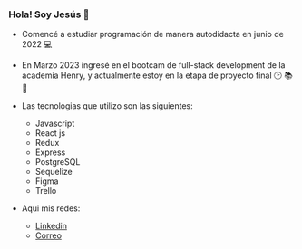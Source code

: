 ### Hola! Soy Jesús 👋

- Comencé a estudiar programación de manera autodidacta en junio de 2022 💻
- En Marzo 2023 ingresé en el bootcam de full-stack development de la academia Henry, y actualmente estoy en la etapa de proyecto final 🕑 📚 📅
- Las tecnologias que utilizo son las siguientes:

  - Javascript
  - React js
  - Redux
  - Express
  - PostgreSQL
  - Sequelize
  - Figma
  - Trello

- Aqui mis redes:
  - [Linkedin](http://www.linkedin.com/in/jesus-re)
  - [Correo](mailto:jesusre890@gmail.com)



